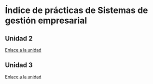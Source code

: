 # Índice de prácticas de Sistemas de gestión empresarial
## Unidad 2
[Enlace a la unidad](./ut02/index.md)
## Unidad 3
[Enlace a la unidad](./ut03/index.md)